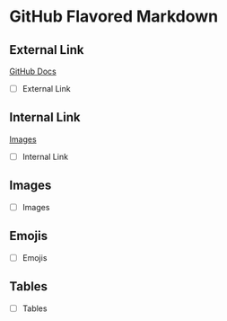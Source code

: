 # GitHub Flavored Markdown

## External Link

[GitHub Docs](https://help.github.com/en)

- [ ] External Link

## Internal Link

[Images](images/)

- [ ] Internal Link

## Images

- [ ] Images

## Emojis 

- [ ] Emojis

## Tables 

- [ ] Tables
